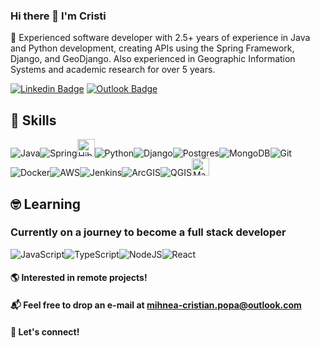 ### Hi there 👋 I'm Cristi

🚀 Experienced software developer with 2.5+ years of experience in Java and Python development, creating APIs using the Spring Framework, Django, and GeoDjango. Also experienced in Geographic Information Systems and academic research for over 5 years.  

[![Linkedin Badge](https://img.shields.io/badge/Cristian_Popa-%230077B5.svg?style=for-the-badge&logo=linkedin&logoColor=white&link=https://www.linkedin.com/in/popamihneacristian/)](https://www.linkedin.com/in/popamihneacristian/) 
[![Outlook Badge](https://img.shields.io/badge/mihnea_cristian.popa@outlook.com-0078D4?style=for-the-badge&logo=microsoft-outlook&logoColor=white&link=mailto:mihnea-cristian.popa@outlook.com)](mailto:mihnea-cristian.popa@outlook.com)

## 🧰 Skills

<img alt="Java" src="https://img.shields.io/badge/java-%23ED8B00.svg?style=for-the-badge&logo=java&logoColor=white"/><img alt="Spring" src="https://img.shields.io/badge/spring-%236DB33F.svg?style=for-the-badge&logo=spring&logoColor=white"/><img alt="Hibernate" src="https://a11ybadges.com/badge?logo=hibernate" height="28"/><img alt="Python" src="https://img.shields.io/badge/python-%2314354C.svg?style=for-the-badge&logo=python&logoColor=white"/><img alt="Django" src="https://img.shields.io/badge/django-%23092E20.svg?style=for-the-badge&logo=django&logoColor=white"/><img alt="Postgres" src ="https://img.shields.io/badge/postgres-%23316192.svg?style=for-the-badge&logo=postgresql&logoColor=white"/><img alt="MongoDB" src ="https://img.shields.io/badge/MongoDB-%234ea94b.svg?style=for-the-badge&logo=mongodb&logoColor=white"/><img alt="Git" src="https://img.shields.io/badge/git-%23F05033.svg?style=for-the-badge&logo=git&logoColor=white"/><img alt="Docker" src="https://img.shields.io/badge/docker-%230db7ed.svg?style=for-the-badge&logo=docker&logoColor=white"/><img alt="AWS" src="https://img.shields.io/badge/AWS-%23FF9900.svg?style=for-the-badge&logo=amazon-aws&logoColor=white"/><img alt="Jenkins" src="https://img.shields.io/badge/jenkins-%232C5263.svg?style=for-the-badge&logo=jenkins&logoColor=white"/><img alt="ArcGIS" src="https://img.shields.io/static/v1?style=for-the-badge&message=ArcGIS&color=2C7AC3&logo=ArcGIS&logoColor=FFFFFF&label="/><img alt="QGIS" src="https://img.shields.io/static/v1?style=for-the-badge&message=Qgis&color=589632&logo=Qgis&logoColor=FFFFFF&label="/><img alt="Mapbox" src="https://a11ybadges.com/badge?logo=mapbox" height ="28"/>



## 🤓 Learning
### Currently on a journey to become a full stack developer

<img alt="JavaScript" src="https://img.shields.io/badge/javascript-%23323330.svg?style=for-the-badge&logo=javascript&logoColor=%23F7DF1E"/><img alt="TypeScript" src="https://img.shields.io/badge/typescript-%23007ACC.svg?style=for-the-badge&logo=typescript&logoColor=white"/><img alt="NodeJS" src="https://img.shields.io/badge/node.js-%2343853D.svg?style=for-the-badge&logo=node-dot-js&logoColor=white"/><img alt="React" src="https://img.shields.io/badge/react-%2320232a.svg?style=for-the-badge&logo=react&logoColor=%2361DAFB"/>



#### 🌎 Interested in remote projects!

#### 📬 Feel free to drop an e-mail at mihnea-cristian.popa@outlook.com
#### 🤝 Let's connect!
